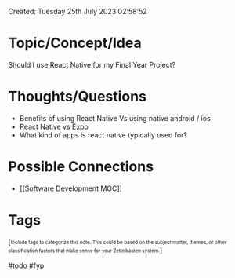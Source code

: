 ---
---

Created: Tuesday 25th July 2023 02:58:52

# Topic/Concept/Idea

Should I use React Native for my Final Year Project?

# Thoughts/Questions

- Benefits of using React Native Vs using native android / ios
- React Native vs Expo
- What kind of apps is react native typically used for?

# Possible Connections

- [[Software Development MOC]]

# Tags

[<sub><sup>Include tags to categorize this note. This could be based on the subject matter, themes, or other classification factors that make sense for your Zettelkasten system.</sup></sub>]

#todo #fyp
